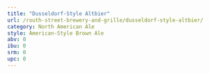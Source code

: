 ```yaml
---
title: "Dusseldorf-Style Altbier"
url: /routh-street-brewery-and-grille/dusseldorf-style-altbier/
category: North American Ale
style: American-Style Brown Ale
abv: 0
ibu: 0
srm: 0
upc: 0
---
```


